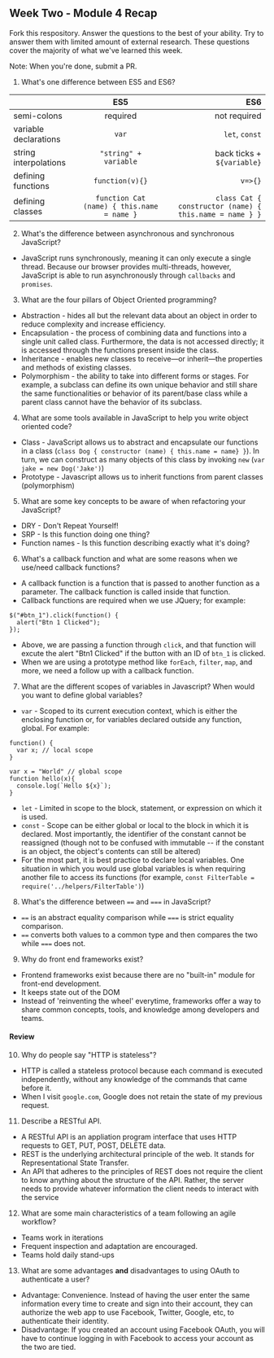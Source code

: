 ## Week Two - Module 4 Recap

Fork this respository. Answer the questions to the best of your ability. Try to answer them with limited amount of external research. These questions cover the majority of what we've learned this week. 

Note: When you're done, submit a PR. 

1. What's one difference between ES5 and ES6?

|                       | ES5                                        | ES6                                                        |
| --------------------- |:------------------------------------------:| ----------------------------------------------------------:|
| semi-colons           | required                                   | not required                                               |
| variable declarations | `var`                                      | `let`, `const`                                             |
| string interpolations | `"string" + variable`                      | back ticks + `${variable}`                                 |
| defining functions    | `function(v){}`                            | `v=>{}`                                                    |
| defining classes      | `function Cat (name) { this.name = name }` | `class Cat { constructor (name) { this.name = name } }`    |

2. What's the difference between asynchronous and synchronous JavaScript? 
  * JavaScript runs synchronously, meaning it can only execute a single thread. Because our browser provides multi-threads, however, JavaScript is able to run asynchronously through `callbacks` and `promises`.
3. What are the four pillars of Object Oriented programming?
  * Abstraction - hides all but the relevant data about an object in order to reduce complexity and increase efficiency.
  * Encapsulation - the process of combining data and functions into a single unit called class. Furthermore, the data is not accessed directly; it is accessed through the functions present inside the class.
  * Inheritance - enables new classes to receive—or inherit—the properties and methods of existing classes. 
  * Polymorphism - the ability to take into different forms or stages. For example, a subclass can define its own unique behavior and still share the same functionalities or behavior of its parent/base class while a parent class cannot have the behavior of its subclass.
4. What are some tools available in JavaScript to help you write object oriented code?
  * Class - JavaScript allows us to abstract and encapsulate our functions in a class (`class Dog { constructor (name) { this.name = name} }`). In turn, we can construct as many objects of this class by invoking `new` (`var jake = new Dog('Jake')`)
  * Prototype - Javascript allows us to inherit functions from parent classes (polymorphism)
5. What are some key concepts to be aware of when refactoring your JavaScript?
  * DRY - Don't Repeat Yourself!
  * SRP - Is this function doing one thing?
  * Function names - Is this function describing exactly what it's doing?
6. What's a callback function and what are some reasons when we use/need callback functions?
  * A callback function is a function that is passed to another function as a parameter. The callback function is called inside that function.
  * Callback functions are required when we use JQuery; for example:
  ```
  $("#btn_1").click(function() {
    alert("Btn 1 Clicked");
  });
  ```
  * Above, we are passing a function through `click`, and that function will excute the alert "Btn1 Clicked" if the button with an ID of `btn_1` is clicked.
  * When we are using a prototype method like `forEach`, `filter`, `map`, and more, we need a follow up with a callback function.
7. What are the different scopes of variables in Javascript? When would you want to define global variables?
  * `var` - Scoped to its current execution context, which is either the enclosing function or, for variables declared outside any function, global. For example:
  ```
  function() {
    var x; // local scope 
  }
  ```
  ```
  var x = "World" // global scope
  function hello(x){
    console.log(`Hello ${x}`);
  }
  ```
  * `let` - Limited in scope to the block, statement, or expression on which it is used. 
  * `const` - Scope can be either global or local to the block in which it is declared. Most importantly, the identifier of the constant cannot be reassigned (though not to be confused with immutable -- if the constant is an object, the object's contents can still be altered)
  * For the most part, it is best practice to declare local variables. One situation in which you would use global variables is when requiring another file to access its functions (for example, `const FilterTable = require('../helpers/FilterTable')`)
8. What's the difference between `==` and `===` in JavaScript?
  * `==` is an abstract equality comparison while `===` is strict equality comparison.
  * `==` converts both values to a common type and then compares the two while `===` does not.
9. Why do front end frameworks exist?
  * Frontend frameworks exist because there are no "built-in" module for front-end development.
  * It keeps state out of the DOM
  * Instead of 'reinventing the wheel' everytime, frameworks offer a way to share common concepts, tools, and knowledge among developers and teams.

#### Review  

10. Why do people say "HTTP is stateless"?
  * HTTP is called a stateless protocol because each command is executed independently, without any knowledge of the commands that came before it.
  * When I visit `google.com`, Google does not retain the state of my previous request.
11. Describe a RESTful API.
  * A RESTful API is an appliation program interface that uses HTTP requests to GET, PUT, POST, DELETE data.
  * REST is the underlying architectural principle of the web. It stands for Representational State Transfer.
  * An API that adheres to the principles of REST does not require the client to know anything about the structure of the API. Rather, the server needs to provide whatever information the client needs to interact with the service
12. What are some main characteristics of a team following an agile workflow?
  * Teams work in iterations
  * Frequent inspection and adaptation are encouraged.
  * Teams hold daily stand-ups
13. What are some advantages **and** disadvantages to using OAuth to authenticate a user?
  * Advantage: Convenience. Instead of having the user enter the same information every time to create and sign into their account, they can authorize the web app to use Facebook, Twitter, Google, etc, to authenticate their identity.
  * Disadvantage: If you created an account using Facebook OAuth, you will have to continue logging in with Facebook to access your account as the two are tied.
